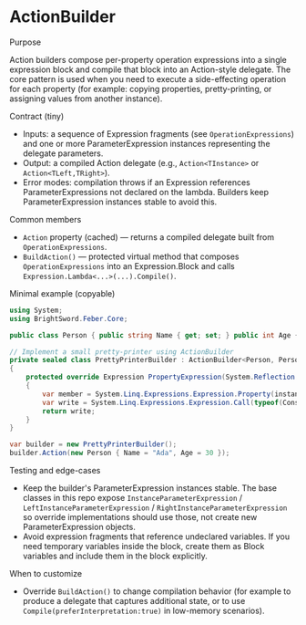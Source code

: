 # ActionBuilder

Purpose

Action builders compose per-property operation expressions into a single expression block and compile that block into an Action-style delegate. The core pattern is used when you need to execute a side-effecting operation for each property (for example: copying properties, pretty-printing, or assigning values from another instance).

Contract (tiny)
- Inputs: a sequence of Expression fragments (see `OperationExpressions`) and one or more ParameterExpression instances representing the delegate parameters.
- Output: a compiled Action delegate (e.g., `Action<TInstance>` or `Action<TLeft,TRight>`).
- Error modes: compilation throws if an Expression references ParameterExpressions not declared on the lambda. Builders keep ParameterExpression instances stable to avoid this.

Common members
- `Action` property (cached) — returns a compiled delegate built from `OperationExpressions`.
- `BuildAction()` — protected virtual method that composes `OperationExpressions` into an Expression.Block and calls `Expression.Lambda<...>(...).Compile()`.

Minimal example (copyable)
```csharp
using System;
using BrightSword.Feber.Core;

public class Person { public string Name { get; set; } public int Age { get; set; } }

// Implement a small pretty-printer using ActionBuilder
private sealed class PrettyPrinterBuilder : ActionBuilder<Person, Person>
{
	protected override Expression PropertyExpression(System.Reflection.PropertyInfo propertyInfo, System.Linq.Expressions.ParameterExpression instanceParameter)
	{
		var member = System.Linq.Expressions.Expression.Property(instanceParameter, propertyInfo);
		var write = System.Linq.Expressions.Expression.Call(typeof(Console), "WriteLine", Type.EmptyTypes, System.Linq.Expressions.Expression.Constant(propertyInfo.Name + ": {0}"), member);
		return write;
	}
}

var builder = new PrettyPrinterBuilder();
builder.Action(new Person { Name = "Ada", Age = 30 });
```

Testing and edge-cases
- Keep the builder's ParameterExpression instances stable. The base classes in this repo expose `InstanceParameterExpression` / `LeftInstanceParameterExpression` / `RightInstanceParameterExpression` so override implementations should use those, not create new ParameterExpression objects.
- Avoid expression fragments that reference undeclared variables. If you need temporary variables inside the block, create them as Block variables and include them in the block explicitly.

When to customize
- Override `BuildAction()` to change compilation behavior (for example to produce a delegate that captures additional state, or to use `Compile(preferInterpretation:true)` in low-memory scenarios).

